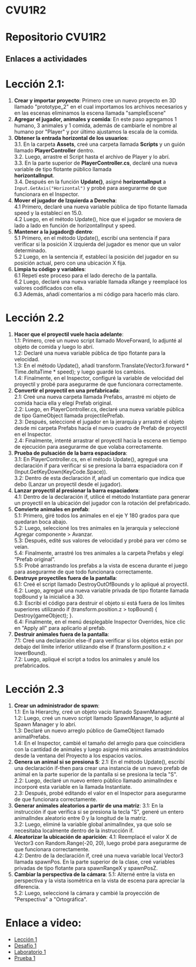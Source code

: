 # CVU1R2

# Repositorio CVU1R2

## Enlaces a actividades

# Lección 2.1: 
1. **Crear y importar proyecto**: Primero cree un nuevo proyecto en 3D llamado "prototype_2" en el cual importamos los archivos necesarios y en las escenas eliminamos la escena llamada "sampleEscene"
2. **Agregar el jugador, animales y comida**: En este paso agregamos 1 humano, 3 animales y 1 comida, además de cambiarle el nombre al humano por "Player" y por último ajustamos la escala de la comida.
3. **Obtener la entrada horizontal de los usuarios**: \
  3.1. En la carpeta **Assets**, creé una carpeta llamada **Scripts** y un guión llamado **PlayerController** dentro. \
  3.2. Luego, arrastre el Script hasta el archivo de Player y lo abrí. \
  3.3. En la parte superior de **PlayerController.cs**, declaré una nueva variable de tipo flotante público llamada   
  **horizontalInput**. \
  3.4. Después en la función **Update()**, asigné **horizontalInput** a `Input.GetAxis("Horizontal")` y probé para asegurarme de que     
  funcionara en el Inspector. 
4. **Mover el jugador de Izquierda a Derecha**: \
   4.1 Primero, declaré una nueva variable pública de tipo flotante llamada speed y la establecí en 15.0. \
   4.2 Luego, en el método Update(), hice que el jugador se moviera de lado a lado en función de horizontalInput y speed. 
5. **Mantener a la jugador@ dentro**: \
   5.1 Primero, en el método Update(), escribí una sentencia if para verificar si la posición X izquierda del jugador es menor que un 
   valor determinado. \
   5.2 Luego, en la sentencia if, establecí la posición del jugador en su posición actual, pero con una ubicación X fija. 
6. **Limpia tu código y variables**: \
   6.1 Repetí este proceso para el lado derecho de la pantalla. \
   6.2 Luego, declaré una nueva variable llamada xRange y reemplacé los valores codificados con ella. \
   6.3 Además, añadí comentarios a mi código para hacerlo más claro.

# Lección 2.2
1. **Hacer que el proyectil vuele hacia adelante**: \
   1.1: Primero, creé un nuevo script llamado MoveForward, lo adjunté al objeto de comida y luego lo abrí. \
   1.2: Declaré una nueva variable pública de tipo flotante para la velocidad. \
   1.3: En el método Update(), añadí transform.Translate(Vector3.forward * Time.deltaTime * speed); y luego guardé los cambios. \
   1.4: Finalmente, en el Inspector, configuré la variable de velocidad del proyectil y probé para asegurarme de que funcionara 
   correctamente.
2. **Convertir el proyectil en una prefabricada**: \
   2.1: Creé una nueva carpeta llamada Prefabs, arrastré mi objeto de comida hacia ella y elegí Prefab original. \
   2.2: Luego, en PlayerController.cs, declaré una nueva variable pública de tipo GameObject llamada projectilePrefab. \
   2.3: Después, seleccioné el jugador en la jerarquía y arrastré el objeto desde mi carpeta Prefabs hacia el nuevo cuadro de Prefab de 
   proyectil en el Inspector. \
   2.4: Finalmente, intenté arrastrar el proyectil hacia la escena en tiempo de ejecución para asegurarme de que volaba correctamente.
3. **Prueba de pulsación de la barra espaciadora**: \
   3.1: En PlayerController.cs, en el método Update(), agregué una declaración if para verificar si se presiona la barra espaciadora con 
   if (Input.GetKeyDown(KeyCode.Space)). \
   3.2: Dentro de esta declaración if, añadí un comentario que indica que debo (Lanzar un proyectil desde el jugador).
4. **Lanzar proyectil al presionar la barra espaciadora**: \
   4.1: Dentro de la declaración if, utilicé el método Instantiate para generar un proyectil en la ubicación del jugador con la rotación del prefabricado.
5. **Convierte animales en prefab**: \
   5.1: Primero, giré todos los animales en el eje Y 180 grados para que quedaran boca abajo. \
   5.2: Luego, seleccioné los tres animales en la jerarquía y seleccioné Agregar componente > Avanzar. \
   5.3: Después, edité sus valores de velocidad y probé para ver cómo se veían. \
   5.4: Finalmente, arrastré los tres animales a la carpeta Prefabs y elegí “Prefab original”. \
   5.5: Probé arrastrando los prefabs a la vista de escena durante el juego para asegurarme de que todo funcionara correctamente.
6. **Destruye proyectiles fuera de la pantalla**: \
   6.1: Creé el script llamado DestroyOutOfBounds y lo apliqué al proyectil. \
   6.2: Luego, agregué una nueva variable privada de tipo flotante llamada topBound y la inicialicé a 30. \
   6.3: Escribí el código para destruir el objeto si está fuera de los límites superiores utilizando if (transform.position.z > topBound) { Destroy(gameObject); }. \
   6.4: Finalmente, en el menú desplegable Inspector Overrides, hice clic en "Apply all" para aplicarlo al prefab.
7. **Destruir animales fuera de la pantalla**: \
   7.1: Creé una declaración else-if para verificar si los objetos están por debajo del límite inferior utilizando else if (transform.position.z < lowerBound). \
   7.2: Luego, apliqué el script a todos los animales y anulé los prefabricados.

# Lección 2.3
1. **Crear un administrador de spawn**: \
   1.1: En la Hierarchy, creé un objeto vacío llamado SpawnManager. \
   1.2: Luego, creé un nuevo script llamado SpawnManager, lo adjunté al Spawn Manager y lo abrí. \
   1.3: Declaré un nuevo arreglo público de GameObject llamado animalPrefabs. \
   1.4: En el Inspector, cambié el tamaño del arreglo para que coincidiera con la cantidad de animales y luego asigné mis animales 
   arrastrándolos desde la ventana del Proyecto a los espacios vacíos.
2. **Genera un animal si se presiona S**:
   2.1: En el método Update(), escribí una declaración if-then para crear una instancia de un nuevo prefab de animal en la parte superior 
   de la pantalla si se presiona la tecla "S". \
   2.2: Luego, declaré un nuevo entero público llamado animalIndex e incorporé esta variable en la llamada Instantiate. \
   2.3: Después, probé editando el valor en el Inspector para asegurarme de que funcionara correctamente.
3. **Generar animales aleatorios a partir de una matriz**:
   3.1: En la instrucción if que verifica si se presiona la tecla "S", generé un entero animalIndex aleatorio entre 0 y la longitud de la 
   matriz. \
   3.2: Luego, eliminé la variable global animalIndex, ya que solo se necesitaba localmente dentro de la instrucción if.
4. **Aleatorizar la ubicación de aparición**:
   4.1: Reemplacé el valor X de Vector3 con Random.Range(-20, 20), luego probé para asegurarme de que funcionara correctamente. \
   4.2: Dentro de la declaración if, creé una nueva variable local Vector3 llamada spawnPos. En la parte superior de la clase, creé 
   variables privadas de tipo flotante para spawnRangeX y spawnPosZ.
5. **Cambiar la perspectiva de la cámara**:
   5.1: Alterné entre la vista en perspectiva y la vista isométrica en la vista de escena para apreciar la diferencia. \
   5.2: Luego, seleccioné la cámara y cambié la proyección de "Perspectiva" a "Ortográfica".
# Enlace a video:
- [Lección 1](https://link-a-leccion-1.com)
- [Desafío 1](https://link-a-desafio-1.com)
- [Laboratorio 1](https://link-a-laboratorio-1.com)
- [Prueba 1](https://link-a-prueba-1.com)
